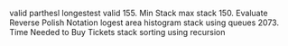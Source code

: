 valid parthesl
longestest valid
155. Min Stack
max stack
150. Evaluate Reverse Polish Notation
logest area histogram
stack using queues
2073. Time Needed to Buy Tickets
stack sorting using recursion
